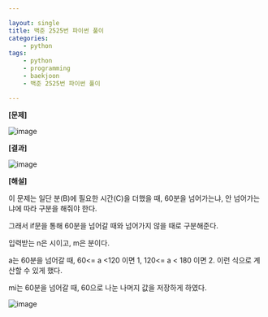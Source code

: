 ```yaml
---

layout: single
title: 백준 2525번 파이썬 풀이
categories:
    - python  
tags:
    - python
    - programming
    - baekjoon
    - 백준 2525번 파이썬 풀이

---
```


**[문제]**

![image](https://user-images.githubusercontent.com/76275691/153981697-05cce33d-7f91-495f-9d5b-56c25d000979.png)

**[결과]**

![image](https://user-images.githubusercontent.com/76275691/153981614-1be7a7a5-3c10-454c-97bb-87552002514e.png)

**[해설]**

이 문제는 일단 분(B)에 필요한 시간(C)을 더했을 때, 60분을 넘어가는냐, 안 넘어가는냐에 따라 구분을 해줘야 한다.

그래서 if문을 통해 60분을 넘어갈 때와 넘어가지 않을 때로 구분해준다.

입력받는 n은 시이고, m은 분이다.

a는 60분을 넘어갈 때, 60<= a <120 이면 1, 120<= a < 180 이면 2. 이런 식으로 계산할 수 있게 했다.

mi는 60분을 넘어갈 때, 60으로 나눈 나머지 값을 저장하게 하였다.

![image](https://user-images.githubusercontent.com/76275691/153981080-4216258a-ee19-468a-adfa-2d0b7a9a8915.png)



